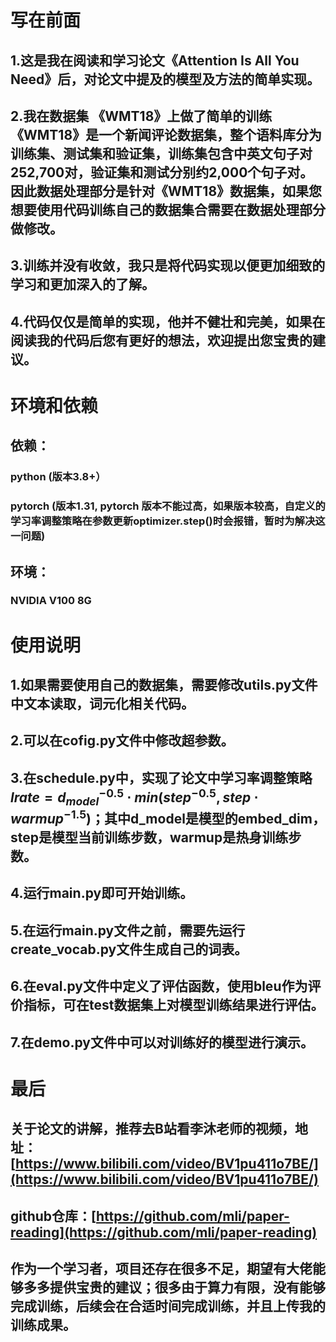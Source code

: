 # 写在前面
## 1.这是我在阅读和学习论文《Attention Is All You Need》后，对论文中提及的模型及方法的简单实现。
## 2.我在数据集 《WMT18》上做了简单的训练 《WMT18》是一个新闻评论数据集，整个语料库分为训练集、测试集和验证集，训练集包含中英文句子对252,700对，验证集和测试分别约2,000个句子对。因此数据处理部分是针对《WMT18》数据集，如果您想要使用代码训练自己的数据集合需要在数据处理部分做修改。
## 3.训练并没有收敛，我只是将代码实现以便更加细致的学习和更加深入的了解。
## 4.代码仅仅是简单的实现，他并不健壮和完美，如果在阅读我的代码后您有更好的想法，欢迎提出您宝贵的建议。

# 环境和依赖
## 依赖：
### python (版本3.8+）
### pytorch (版本1.31, pytorch 版本不能过高，如果版本较高，自定义的学习率调整策略在参数更新optimizer.step()时会报错，暂时为解决这一问题)

## 环境：
### NVIDIA V100 8G

# 使用说明
## 1.如果需要使用自己的数据集，需要修改utils.py文件中文本读取，词元化相关代码。
## 2.可以在cofig.py文件中修改超参数。
## 3.在schedule.py中，实现了论文中学习率调整策略 $lrate = d_{model}^{-0.5}\cdot min(step^{-0.5}, step\cdot warmup^{-1.5})$；其中d_model是模型的embed_dim，step是模型当前训练步数，warmup是热身训练步数。
## 4.运行main.py即可开始训练。
## 5.在运行main.py文件之前，需要先运行create_vocab.py文件生成自己的词表。
## 6.在eval.py文件中定义了评估函数，使用bleu作为评价指标，可在test数据集上对模型训练结果进行评估。
## 7.在demo.py文件中可以对训练好的模型进行演示。

# 最后
## 关于论文的讲解，推荐去B站看李沐老师的视频，地址：[https://www.bilibili.com/video/BV1pu411o7BE/](https://www.bilibili.com/video/BV1pu411o7BE/)
## github仓库：[https://github.com/mli/paper-reading](https://github.com/mli/paper-reading)
## 作为一个学习者，项目还存在很多不足，期望有大佬能够多多提供宝贵的建议；很多由于算力有限，没有能够完成训练，后续会在合适时间完成训练，并且上传我的训练成果。

